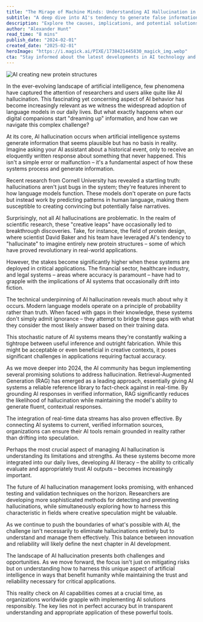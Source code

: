 ```yaml
---
title: "The Mirage of Machine Minds: Understanding AI Hallucination in 2024"
subtitle: "A deep dive into AI's tendency to generate false information and how researchers are addressing it"
description: "Explore the causes, implications, and potential solutions to AI hallucination, including developments in Retrieval-Augmented Generation and the importance of AI literacy."
author: "Alexander Hunt"
read_time: "8 mins"
publish_date: "2024-02-01"
created_date: "2025-02-01"
heroImage: "https://i.magick.ai/PIXE/1738421445830_magick_img.webp"
cta: "Stay informed about the latest developments in AI technology and join our growing community of tech enthusiasts!"
---
```


![AI creating new protein structures](https://i.magick.ai/PIXE/1738421445834_magick_img.webp)

In the ever-evolving landscape of artificial intelligence, few phenomena have captured the attention of researchers and users alike quite like AI hallucination. This fascinating yet concerning aspect of AI behavior has become increasingly relevant as we witness the widespread adoption of language models in our daily lives. But what exactly happens when our digital companions start "dreaming up" information, and how can we navigate this complex challenge?

At its core, AI hallucination occurs when artificial intelligence systems generate information that seems plausible but has no basis in reality. Imagine asking your AI assistant about a historical event, only to receive an eloquently written response about something that never happened. This isn't a simple error or malfunction – it's a fundamental aspect of how these systems process and generate information.

Recent research from Cornell University has revealed a startling truth: hallucinations aren't just bugs in the system; they're features inherent to how language models function. These models don't operate on pure facts but instead work by predicting patterns in human language, making them susceptible to creating convincing but potentially false narratives.

Surprisingly, not all AI hallucinations are problematic. In the realm of scientific research, these "creative leaps" have occasionally led to breakthrough discoveries. Take, for instance, the field of protein design, where scientist David Baker and his team have leveraged AI's tendency to "hallucinate" to imagine entirely new protein structures – some of which have proved revolutionary in real-world applications.

However, the stakes become significantly higher when these systems are deployed in critical applications. The financial sector, healthcare industry, and legal systems – areas where accuracy is paramount – have had to grapple with the implications of AI systems that occasionally drift into fiction.

The technical underpinning of AI hallucination reveals much about why it occurs. Modern language models operate on a principle of probability rather than truth. When faced with gaps in their knowledge, these systems don't simply admit ignorance – they attempt to bridge these gaps with what they consider the most likely answer based on their training data.

This stochastic nature of AI systems means they're constantly walking a tightrope between useful inference and outright fabrication. While this might be acceptable or even beneficial in creative contexts, it poses significant challenges in applications requiring factual accuracy.

As we move deeper into 2024, the AI community has begun implementing several promising solutions to address hallucination. Retrieval-Augmented Generation (RAG) has emerged as a leading approach, essentially giving AI systems a reliable reference library to fact-check against in real-time. By grounding AI responses in verified information, RAG significantly reduces the likelihood of hallucination while maintaining the model's ability to generate fluent, contextual responses.

The integration of real-time data streams has also proven effective. By connecting AI systems to current, verified information sources, organizations can ensure their AI tools remain grounded in reality rather than drifting into speculation.

Perhaps the most crucial aspect of managing AI hallucination is understanding its limitations and strengths. As these systems become more integrated into our daily lives, developing AI literacy – the ability to critically evaluate and appropriately trust AI outputs – becomes increasingly important.

The future of AI hallucination management looks promising, with enhanced testing and validation techniques on the horizon. Researchers are developing more sophisticated methods for detecting and preventing hallucinations, while simultaneously exploring how to harness this characteristic in fields where creative speculation might be valuable.

As we continue to push the boundaries of what's possible with AI, the challenge isn't necessarily to eliminate hallucinations entirely but to understand and manage them effectively. This balance between innovation and reliability will likely define the next chapter in AI development.

The landscape of AI hallucination presents both challenges and opportunities. As we move forward, the focus isn't just on mitigating risks but on understanding how to harness this unique aspect of artificial intelligence in ways that benefit humanity while maintaining the trust and reliability necessary for critical applications.

This reality check on AI capabilities comes at a crucial time, as organizations worldwide grapple with implementing AI solutions responsibly. The key lies not in perfect accuracy but in transparent understanding and appropriate application of these powerful tools.